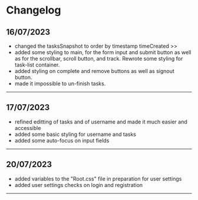 # Changelog
## 16/07/2023
- changed the tasksSnapshot to order by timestamp timeCreated >> 
- added some styling to main, for the form input and submit button as well as for the scrollbar, scroll button, and track. Rewrote some styling for task-list container.
- added styling on complete and remove buttons as well as signout button.
- made it impossible to un-finish tasks.
------------------------------------------------------------------------------------------------------
## 17/07/2023
- refined editting of tasks and of username and made it much easier and accessible
- added some basic styling for username and tasks
- added some auto-focus on input fields
------------------------------------------------------------------------------------------------------
## 20/07/2023
- added variables to the "Root.css" file in preparation for user settings
- added user settings checks on login and registration
------------------------------------------------------------------------------------------------------


